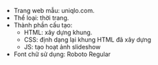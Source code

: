 - Trang web mẫu: uniqlo.com.
- Thể loại: thời trang.
- Thành phần cấu tạo:
    + HTML: xây dựng khung.
    + CSS: định dạng lại khung HTML đã xây dựng
    + JS: tạo hoạt ảnh slideshow
- Font chữ sử dụng: Roboto Regular